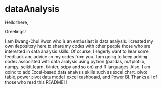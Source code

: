 # dataAnalysis

Hello there, <br>

Greetings! <br>

I am Kwang-Chul Kwon who is an enthusiast in data analysis. I created my own depository here to share my codes with other people those who are interested in data analysis skills. Of course, I eagerly want to hear some feedback and advice on my codes from you. I am going to keep adding  codes associated with data analysis using python (pandas, matplotlib, numpy, scikit-learn, tkinter, scipy and so on) and R languages.  Also, I am going to add Excel-based data analysis skills such as excel chart, pivot table, power pivot data model, excel dashboard, and Power BI.  Thanks all of those who read this README!!!
